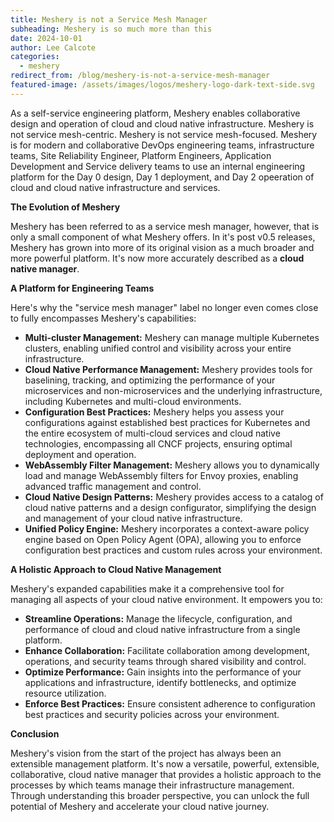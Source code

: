 ```yaml
---
title: Meshery is not a Service Mesh Manager
subheading: Meshery is so much more than this
date: 2024-10-01
author: Lee Calcote
categories: 
  - meshery
redirect_from: /blog/meshery-is-not-a-service-mesh-manager
featured-image: /assets/images/logos/meshery-logo-dark-text-side.svg
---
```


As a self-service engineering platform, Meshery enables collaborative design and operation of cloud and cloud native infrastructure. Meshery is not service mesh-centric. Meshery is not service mesh-focused. Meshery is for modern and collaborative DevOps engineering teams, infrastructure teams, Site Reliability Engineer, Platform Engineers, Application Development and Service delivery teams to use an internal engineering platform for the Day 0 design, Day 1 deployment, and Day 2 opeeration of cloud and cloud native infrastructure and services.

**The Evolution of Meshery**

Meshery has been referred to as a service mesh manager, however, that is only a small component of what Meshery offers. In it's post v0.5 releases, Meshery has grown into more of its original vision as a much broader and more powerful platform. It's now more accurately described as a **cloud native manager**.

**A Platform for Engineering Teams**

Here's why the "service mesh manager" label no longer even comes close to fully encompasses Meshery's capabilities:

* **Multi-cluster Management:** Meshery can manage multiple Kubernetes clusters, enabling unified control and visibility across your entire infrastructure.
* **Cloud Native Performance Management:** Meshery provides tools for baselining, tracking, and optimizing the performance of your microservices and non-microservices and the underlying infrastructure, including Kubernetes and multi-cloud environments.
* **Configuration Best Practices:** Meshery helps you assess your configurations against established best practices for Kubernetes and the entire ecosystem of multi-cloud services and cloud native technologies, encompassing all CNCF projects, ensuring optimal deployment and operation.
* **WebAssembly Filter Management:** Meshery allows you to dynamically load and manage WebAssembly filters for Envoy proxies, enabling advanced traffic management and control.
* **Cloud Native Design Patterns:** Meshery provides access to a catalog of cloud native patterns and a design configurator, simplifying the design and management of your cloud native infrastructure.
* **Unified Policy Engine:** Meshery incorporates a context-aware policy engine based on Open Policy Agent (OPA), allowing you to enforce configuration best practices and custom rules across your environment.

**A Holistic Approach to Cloud Native Management**

Meshery's expanded capabilities make it a comprehensive tool for managing all aspects of your cloud native environment. It empowers you to:

* **Streamline Operations:** Manage the lifecycle, configuration, and performance of cloud and cloud native infrastructure from a single platform.
* **Enhance Collaboration:** Facilitate collaboration among development, operations, and security teams through shared visibility and control.
* **Optimize Performance:** Gain insights into the performance of your applications and infrastructure, identify bottlenecks, and optimize resource utilization.
* **Enforce Best Practices:** Ensure consistent adherence to configuration best practices and security policies across your environment.

**Conclusion**

Meshery's vision from the start of the project has always been an extensible management platform. It's now a versatile, powerful, extensible, collaborative, cloud native manager that provides a holistic approach to the processes by which teams manage their infrastructure management. Through understanding this broader perspective, you can unlock the full potential of Meshery and accelerate your cloud native journey.
